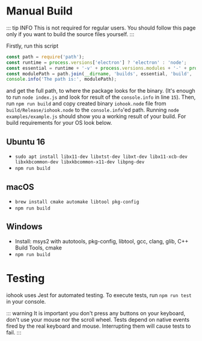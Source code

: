 # Manual Build

::: tip INFO
This is not required for regular users. You should follow this page only if you want to build the source files yourself.
:::

Firstly, run this script
```javascript
const path = require('path');
const runtime = process.versions['electron'] ? 'electron' : 'node';
const essential = runtime + '-v' + process.versions.modules + '-' + process.platform + '-' + process.arch;
const modulePath = path.join(__dirname, 'builds', essential, 'build', 'Release', 'iohook.node');
console.info('The path is:', modulePath);
```
and get the full path, to where the package looks for the binary. (It's enough to run `node index.js` and look for result of the `console.info` in line `15`).
Then, run `npm run build` and copy created binary `iohook.node` file from `build/Release/iohook.node` to the `console.info`'ed path.
Running `node examples/example.js` should show you a working result of your build.
For build requirements for your OS look below.

## Ubuntu 16
- `sudo apt install libx11-dev libxtst-dev libxt-dev libx11-xcb-dev libxkbcommon-dev libxkbcommon-x11-dev libpng-dev`
- `npm run build`

## macOS
- `brew install cmake automake libtool pkg-config`
- `npm run build`

## Windows
- Install: msys2 with autotools, pkg-config, libtool, gcc, clang, glib, C++ Build Tools, cmake
- `npm run build`

# Testing

iohook uses Jest for automated testing. To execute tests, run `npm run test` in your console.

::: warning
It is important you don't press any buttons on your keyboard, don't use your mouse nor the scroll wheel. Tests depend on native events fired by the real keyboard and mouse. Interrupting them will cause tests to fail.
:::
